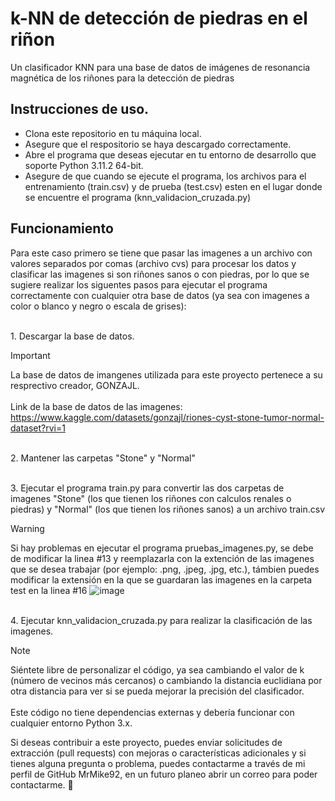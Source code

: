 # k-NN de detección de piedras en el riñon
Un clasificador KNN para una base de datos de imágenes de resonancia magnética de los riñones para la detección de piedras

## Instrucciones de uso.

- Clona este repositorio en tu máquina local.
- Asegure que el respositorio se haya descargado correctamente.
- Abre el programa que deseas ejecutar en tu entorno de desarrollo que soporte Python 3.11.2 64-bit.
- Asegure de que cuando se ejecute el programa, los archivos para el entrenamiento (train.csv) y de prueba (test.csv) esten en el lugar donde se encuentre el programa (knn_validacion_cruzada.py)

## Funcionamiento
Para este caso primero se tiene que pasar las imagenes a un archivo con valores separados por comas (archivo cvs) para procesar los datos y clasificar las imagenes si son riñones sanos o con piedras, por lo que se sugiere realizar los siguentes pasos para ejecutar el programa correctamente con cualquier otra base de datos (ya sea con imagenes a color o blanco y negro o escala de grises):

<br> 1. Descargar la base de datos.

> [!IMPORTANT]
> La base de datos de imangenes utilizada para este proyecto pertenece a su resprectivo creador, GONZAJL.
> <br><br>Link de la base de datos de las imagenes: https://www.kaggle.com/datasets/gonzajl/riones-cyst-stone-tumor-normal-dataset?rvi=1

<br> 2. Mantener las carpetas "Stone" y "Normal"

<br> 3. Ejecutar el programa train.py para convertir las dos carpetas de imagenes "Stone" (los que tienen los riñones con calculos renales o piedras) y "Normal" (los que tienen los riñones sanos) a un archivo train.csv

> [!WARNING]
> Si hay problemas en ejecutar el programa pruebas_imagenes.py, se debe de modificar la linea #13 y reemplazarla con la extención de las imagenes que se desea trabajar (por ejemplo: .png, .jpeg, .jpg, etc.), támbien puedes modificar la extensión en la que se guardaran las imagenes en la carpeta test en la linea #16
> ![image](https://github.com/MrMike92/KNN_tumores_cerebro/assets/93272523/d58851fd-43b7-4b83-892b-1db73a91a566)

<br> 4. Ejecutar knn_validacion_cruzada.py para realizar la clasificación de las imagenes.

> [!NOTE]
> Siéntete libre de personalizar el código, ya sea cambiando el valor de k (número de vecinos más cercanos) o cambiando la distancia euclidiana por otra distancia para ver si se pueda mejorar la precisión del clasificador.
> <br><br>Este código no tiene dependencias externas y debería funcionar con cualquier entorno Python 3.x.

Si deseas contribuir a este proyecto, puedes enviar solicitudes de extracción (pull requests) con mejoras o características adicionales y si tienes alguna pregunta o problema, puedes contactarme a través de mi perfil de GitHub MrMike92, en un futuro planeo abrir un correo para poder contactarme. 🐢
